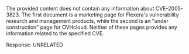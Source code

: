 The provided content does not contain any information about CVE-2005-3823. The first document is a marketing page for Flexera's vulnerability research and management products, while the second is an "under construction" page for OVHcloud. Neither of these pages provides any information related to the specified CVE.

Response: UNRELATED